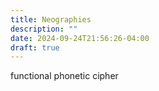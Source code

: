 ```yaml
---
title: Neographies
description: ""
date: 2024-09-24T21:56:26-04:00
draft: true
---
```


functional phonetic cipher
